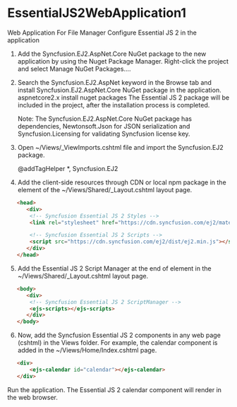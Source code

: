 # EssentialJS2WebApplication1
Web Application For File Manager
Configure Essential JS 2 in the application
1. Add the Syncfusion.EJ2.AspNet.Core NuGet package to the new application by using the Nuget Package Manager. Right-click the project and select Manage NuGet Packages….

2. Search the Syncfusion.EJ2.AspNet keyword in the Browse tab and install Syncfusion.EJ2.AspNet.Core NuGet package in the application.
   aspnetcore2.x install nuget packages
   The Essential JS 2 package will be included in the project, after the installation process is completed.

   Note: The Syncfusion.EJ2.AspNet.Core NuGet package has dependencies, Newtonsoft.Json for JSON serialization and Syncfusion.Licensing for validating Syncfusion license key.

3. Open ~/Views/_ViewImports.cshtml file and import the Syncfusion.EJ2 package.

   @addTagHelper *, Syncfusion.EJ2
4. Add the client-side resources through CDN or local npm package in the <head> element of the ~/Views/Shared/_Layout.cshtml layout page.
   
```html
   <head>
      <div>
       <!-- Syncfusion Essential JS 2 Styles -->
       <link rel="stylesheet" href="https://cdn.syncfusion.com/ej2/material.css" />

       <!-- Syncfusion Essential JS 2 Scripts -->
       <script src="https://cdn.syncfusion.com/ej2/dist/ej2.min.js"></script>
      </div>
   </head>
```

5. Add the Essential JS 2 Script Manager at the end of <body> element in the ~/Views/Shared/_Layout.cshtml layout page.
```html
   <body>
      <div>
       <!-- Syncfusion Essential JS 2 ScriptManager -->
       <ejs-scripts></ejs-scripts>
      </div>
   </body>
```

6. Now, add the Syncfusion Essential JS 2 components in any web page (cshtml) in the Views folder.
   For example, the calendar component is added in the ~/Views/Home/Index.cshtml page.
   
```html
   <div>
       <ejs-calendar id="calendar"></ejs-calendar>
   </div>
```

   Run the application. The Essential JS 2 calendar component will render in the web browser.

